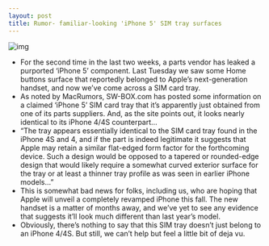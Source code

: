 ```yaml
---
layout: post
title: Rumor- familiar-looking 'iPhone 5' SIM tray surfaces
---
```

![img](http://media.idownloadblog.com/wp-content/uploads/2012/05/SIM-tray-iphone-5.jpg)
* For the second time in the last two weeks, a parts vendor has leaked a purported ‘iPhone 5’ component. Last Tuesday we saw some Home buttons surface that reportedly belonged to Apple’s next-generation handset, and now we’ve come across a SIM card tray.
* As noted by MacRumors, SW-BOX.com has posted some information on a claimed ‘iPhone 5’ SIM card tray that it’s apparently just obtained from one of its parts suppliers. And, as the site points out, it looks nearly identical to its iPhone 4/4S counterpart…
* “The tray appears essentially identical to the SIM card tray found in the iPhone 4S and 4, and if the part is indeed legitimate it suggests that Apple may retain a similar flat-edged form factor for the forthcoming device. Such a design would be opposed to a tapered or rounded-edge design that would likely require a somewhat curved exterior surface for the tray or at least a thinner tray profile as was seen in earlier iPhone models…”
* This is somewhat bad news for folks, including us, who are hoping that Apple will unveil a completely revamped iPhone this fall. The new handset is a matter of months away, and we’ve yet to see any evidence that suggests it’ll look much different than last year’s model.
* Obviously, there’s nothing to say that this SIM tray doesn’t just belong to an iPhone 4/4S. But still, we can’t help but feel a little bit of deja vu.

